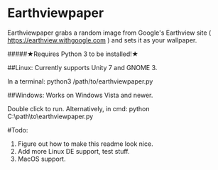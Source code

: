 # Earthviewpaper
Earthviewpaper grabs a random image from Google's Earthview site ( https://earthview.withgoogle.com ) and sets it as your wallpaper.

#####★Requires Python 3 to be installed!★

##Linux:
Currently supports Unity 7 and GNOME 3.

In a terminal: python3 /path/to/earthviewpaper.py

##Windows:
Works on Windows Vista and newer.

Double click to run. 
Alternatively, in cmd: python C:\path\to\earthviewpaper.py

#Todo:
1. Figure out how to make this readme look nice.
2. Add more Linux DE support, test stuff.
3. MacOS support.
